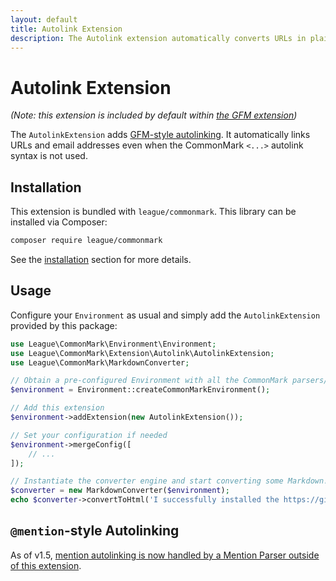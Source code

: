 ```yaml
---
layout: default
title: Autolink Extension
description: The Autolink extension automatically converts URLs in plain text to clickable links
---
```


# Autolink Extension

_(Note: this extension is included by default within [the GFM extension](/2.0/extensions/github-flavored-markdown/))_

The `AutolinkExtension` adds [GFM-style autolinking][link-gfm-spec-autolinking].  It automatically links URLs and email addresses even when the CommonMark `<...>` autolink syntax is not used.

## Installation

This extension is bundled with `league/commonmark`. This library can be installed via Composer:

```bash
composer require league/commonmark
```

See the [installation](/2.0/installation/) section for more details.

## Usage

Configure your `Environment` as usual and simply add the `AutolinkExtension` provided by this package:

```php
use League\CommonMark\Environment\Environment;
use League\CommonMark\Extension\Autolink\AutolinkExtension;
use League\CommonMark\MarkdownConverter;

// Obtain a pre-configured Environment with all the CommonMark parsers/renderers ready-to-go
$environment = Environment::createCommonMarkEnvironment();

// Add this extension
$environment->addExtension(new AutolinkExtension());

// Set your configuration if needed
$environment->mergeConfig([
    // ...
]);

// Instantiate the converter engine and start converting some Markdown!
$converter = new MarkdownConverter($environment);
echo $converter->convertToHtml('I successfully installed the https://github.com/thephpleague/commonmark project with the Autolink extension!');
```

## `@mention`-style Autolinking

As of v1.5, [mention autolinking is now handled by a Mention Parser outside of this extension](/2.0/extensions/mention/).

[link-league-commonmark]: https://github.com/thephpleague/commonmark
[link-gfm-spec-autolinking]: https://github.github.com/gfm/#autolinks-extension-
